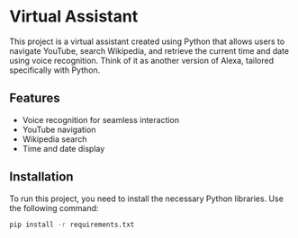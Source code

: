 # Virtual Assistant

This project is a virtual assistant created using Python that allows users to navigate YouTube, search Wikipedia, and retrieve the current time and date using voice recognition. Think of it as another version of Alexa, tailored specifically with Python.

## Features
- Voice recognition for seamless interaction
- YouTube navigation
- Wikipedia search
- Time and date display

## Installation

To run this project, you need to install the necessary Python libraries. Use the following command:

```bash
pip install -r requirements.txt
